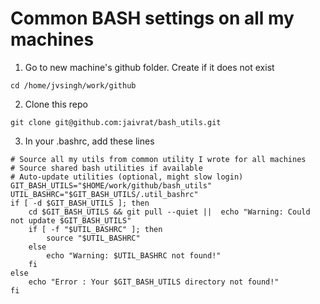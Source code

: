 # Common BASH settings on all my machines
1. Go to new machine's github folder. Create if it does not exist
```
cd /home/jvsingh/work/github
```

2. Clone this repo
```
git clone git@github.com:jaivrat/bash_utils.git

```


3. In your .bashrc, add these lines
```
# Source all my utils from common utility I wrote for all machines
# Source shared bash utilities if available
# Auto-update utilities (optional, might slow login)
GIT_BASH_UTILS="$HOME/work/github/bash_utils"
UTIL_BASHRC="$GIT_BASH_UTILS/.util_bashrc"
if [ -d $GIT_BASH_UTILS ]; then
    cd $GIT_BASH_UTILS && git pull --quiet ||  echo "Warning: Could not update $GIT_BASH_UTILS"
    if [ -f "$UTIL_BASHRC" ]; then
        source "$UTIL_BASHRC"
    else
        echo "Warning: $UTIL_BASHRC not found!"
    fi
else
    echo "Error : Your $GIT_BASH_UTILS directory not found!"
fi
```
